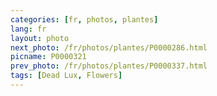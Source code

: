 ```yaml
---
categories: [fr, photos, plantes]
lang: fr
layout: photo
next_photo: /fr/photos/plantes/P0000286.html
picname: P0000321
prev_photo: /fr/photos/plantes/P0000337.html
tags: [Dead Lux, Flowers]
---
```

